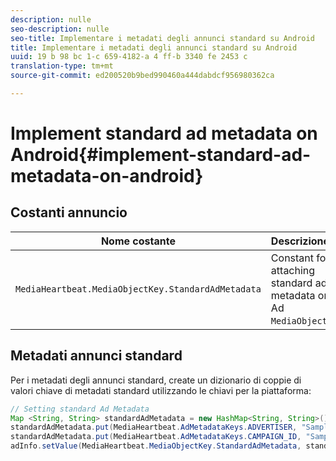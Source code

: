 ```yaml
---
description: nulle
seo-description: nulle
seo-title: Implementare i metadati degli annunci standard su Android
title: Implementare i metadati degli annunci standard su Android
uuid: 19 b 98 bc 1-c 659-4182-a 4 ff-b 3340 fe 2453 c
translation-type: tm+mt
source-git-commit: ed200520b9bed990460a444dabdcf956980362ca

---
```



# Implement standard ad metadata on Android{#implement-standard-ad-metadata-on-android}

## Costanti annuncio

| Nome costante | Descrizione   |
|---|---|
| `MediaHeartbeat.MediaObjectKey.StandardAdMetadata` | Constant for attaching standard ad metadata on Ad `MediaObject`. |

## Metadati annunci standard

Per i metadati degli annunci standard, create un dizionario di coppie di valori chiave di metadati standard utilizzando le chiavi per la piattaforma:

```java
// Setting standard Ad Metadata 
Map <String, String> standardAdMetadata = new HashMap<String, String>(); 
standardAdMetadata.put(MediaHeartbeat.AdMetadataKeys.ADVERTISER, "Sample Advertiser"); 
standardAdMetadata.put(MediaHeartbeat.AdMetadataKeys.CAMPAIGN_ID, "Sample Campaign"); 
adInfo.setValue(MediaHeartbeat.MediaObjectKey.StandardAdMetadata, standardAdMetadata); 
```

